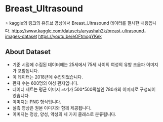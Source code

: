 # Breast_Ultrasound 
⭐ kaggle의 링크의 유튜브 영상에서 Breast_Ultrasound 데이터를 필사한 내용입니다.
https://www.kaggle.com/datasets/aryashah2k/breast-ultrasound-images-dataset
https://youtu.be/eOFtmogYKek
## About Dataset 
- 기준 시점에 수집된 데이터에는 25세에서 75세 사이의 여성의 유방 초음파 이미지가 포함됩니다. 
- 이 데이터는 2018년에 수집되었습니다. 
- 환자 수는 600명의 여성 환자입니다. 
- 데이터 세트는 평균 이미지 크기가 500*500픽셀인 780개의 이미지로 구성되어 있습니다. 
- 이미지는 PNG 형식입니다. 
- 실측 영상은 원본 이미지와 함께 제공됩니다. 
- 이미지는 정상, 양성, 악성의 세 가지 클래스로 분류됩니다.
